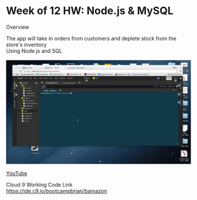 # Week of 12 HW: Node.js & MySQL
Overview<br>

The app will take in orders from customers and deplete stock from the store's inventory<br>
Using Node.js and SQL<br><br>
![Project Image](https://github.com/bggitacc/bamazon/blob/master/screen.jpg)

[YouTube](https://www.youtube.com/embed/4ihcjT2W1GQ)
<br>

Cloud 9 Working Code Link<br>
https://ide.c9.io/bootcampbrian/bamazon
